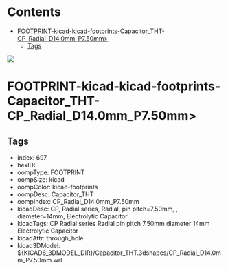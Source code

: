 



Contents
========

* [FOOTPRINT-kicad-kicad-footprints-Capacitor_THT-CP_Radial_D14.0mm_P7.50mm>](#footprint-kicad-kicad-footprints-capacitor_tht-cp_radial_d140mm_p750mm)
	* [Tags](#tags)
  
![][im]
# FOOTPRINT-kicad-kicad-footprints-Capacitor_THT-CP_Radial_D14.0mm_P7.50mm>

## Tags

- index: 697
- hexID: 
- oompType: FOOTPRINT
- oompSize: kicad
- oompColor: kicad-footprints
- oompDesc: Capacitor_THT
- oompIndex: CP_Radial_D14.0mm_P7.50mm
- kicadDesc: CP, Radial series, Radial, pin pitch=7.50mm, , diameter=14mm, Electrolytic Capacitor
- kicadTags: CP Radial series Radial pin pitch 7.50mm  diameter 14mm Electrolytic Capacitor
- kicadAttr: through_hole
- kicad3DModel: ${KICAD6_3DMODEL_DIR}/Capacitor_THT.3dshapes/CP_Radial_D14.0mm_P7.50mm.wrl



[im]: image.png
